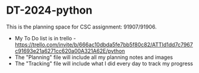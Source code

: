 # DT-2024-python
This is the planning space for CSC assignment: 91907/91906.

- My To Do list is in trello - https://trello.com/invite/b/666ac10dbda5fe7bb5f80c82/ATTId1dd7c7967c91693e21a6271cc620a00A321A62E/python
- The "Planning" file will include all my planning notes and images
- The "Tracking" file will include what I did every day to track my progress

